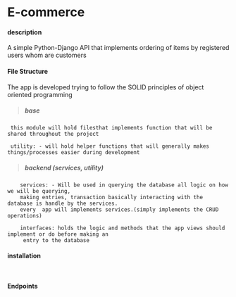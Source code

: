 # E-commerce

#### description
A simple Python-Django API that implements ordering of items by registered users whom are customers

#### File Structure
The app is developed trying to follow the SOLID principles of object oriented programming
  > ##### base
     this module will hold filesthat implements function that will be shared throughout the project
     
     utility: - will hold helper functions that will generally makes things/processes easier during development
  > ##### backend (services, utility)
        services: - Will be used in querying the database all logic on how  we will be querying, 
        making entries, transaction basically interacting with the database is handle by the services. 
        every  app will implements services.(simply implements the CRUD operations)
        
        interfaces: holds the logic and methods that the app views should implement or do before making an 
         entry to the database 
         
#### installation
``
``


#### Endpoints



